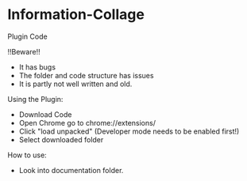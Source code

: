 # Information-Collage

Plugin Code

!!Beware!! 

- It has bugs 
- The folder and code structure has issues
- It is partly not well written and old.

Using the Plugin:

- Download Code
- Open Chrome go to chrome://extensions/
- Click "load unpacked" (Developer mode needs to be enabled first!)
- Select downloaded folder

How to use:

- Look into documentation folder.

